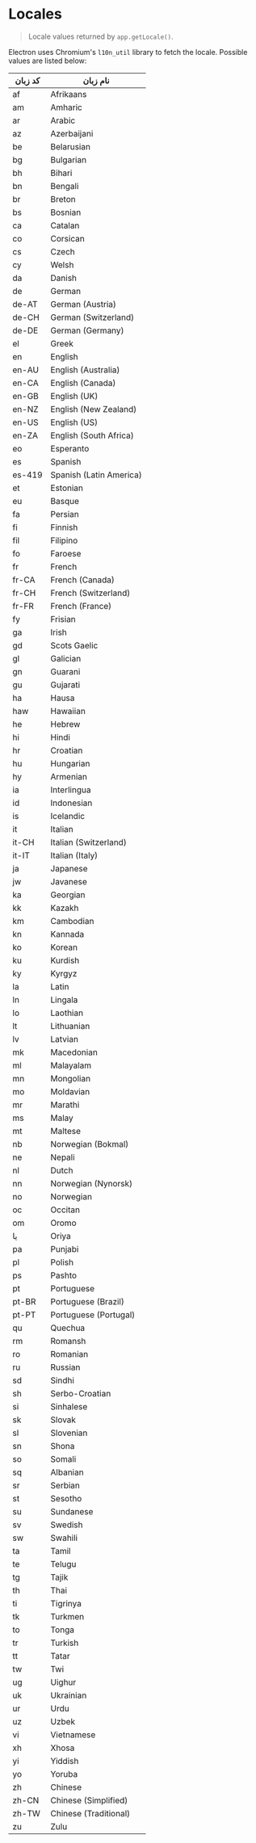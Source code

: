 # Locales

> Locale values returned by `app.getLocale()`.

Electron uses Chromium's `l10n_util` library to fetch the locale. Possible values are listed below:

| کد زبان | نام زبان                |
| ------- | ----------------------- |
| af      | Afrikaans               |
| am      | Amharic                 |
| ar      | Arabic                  |
| az      | Azerbaijani             |
| be      | Belarusian              |
| bg      | Bulgarian               |
| bh      | Bihari                  |
| bn      | Bengali                 |
| br      | Breton                  |
| bs      | Bosnian                 |
| ca      | Catalan                 |
| co      | Corsican                |
| cs      | Czech                   |
| cy      | Welsh                   |
| da      | Danish                  |
| de      | German                  |
| de-AT   | German (Austria)        |
| de-CH   | German (Switzerland)    |
| de-DE   | German (Germany)        |
| el      | Greek                   |
| en      | English                 |
| en-AU   | English (Australia)     |
| en-CA   | English (Canada)        |
| en-GB   | English (UK)            |
| en-NZ   | English (New Zealand)   |
| en-US   | English (US)            |
| en-ZA   | English (South Africa)  |
| eo      | Esperanto               |
| es      | Spanish                 |
| es-419  | Spanish (Latin America) |
| et      | Estonian                |
| eu      | Basque                  |
| fa      | Persian                 |
| fi      | Finnish                 |
| fil     | Filipino                |
| fo      | Faroese                 |
| fr      | French                  |
| fr-CA   | French (Canada)         |
| fr-CH   | French (Switzerland)    |
| fr-FR   | French (France)         |
| fy      | Frisian                 |
| ga      | Irish                   |
| gd      | Scots Gaelic            |
| gl      | Galician                |
| gn      | Guarani                 |
| gu      | Gujarati                |
| ha      | Hausa                   |
| haw     | Hawaiian                |
| he      | Hebrew                  |
| hi      | Hindi                   |
| hr      | Croatian                |
| hu      | Hungarian               |
| hy      | Armenian                |
| ia      | Interlingua             |
| id      | Indonesian              |
| is      | Icelandic               |
| it      | Italian                 |
| it-CH   | Italian (Switzerland)   |
| it-IT   | Italian (Italy)         |
| ja      | Japanese                |
| jw      | Javanese                |
| ka      | Georgian                |
| kk      | Kazakh                  |
| km      | Cambodian               |
| kn      | Kannada                 |
| ko      | Korean                  |
| ku      | Kurdish                 |
| ky      | Kyrgyz                  |
| la      | Latin                   |
| ln      | Lingala                 |
| lo      | Laothian                |
| lt      | Lithuanian              |
| lv      | Latvian                 |
| mk      | Macedonian              |
| ml      | Malayalam               |
| mn      | Mongolian               |
| mo      | Moldavian               |
| mr      | Marathi                 |
| ms      | Malay                   |
| mt      | Maltese                 |
| nb      | Norwegian (Bokmal)      |
| ne      | Nepali                  |
| nl      | Dutch                   |
| nn      | Norwegian (Nynorsk)     |
| no      | Norwegian               |
| oc      | Occitan                 |
| om      | Oromo                   |
| یا      | Oriya                   |
| pa      | Punjabi                 |
| pl      | Polish                  |
| ps      | Pashto                  |
| pt      | Portuguese              |
| pt-BR   | Portuguese (Brazil)     |
| pt-PT   | Portuguese (Portugal)   |
| qu      | Quechua                 |
| rm      | Romansh                 |
| ro      | Romanian                |
| ru      | Russian                 |
| sd      | Sindhi                  |
| sh      | Serbo-Croatian          |
| si      | Sinhalese               |
| sk      | Slovak                  |
| sl      | Slovenian               |
| sn      | Shona                   |
| so      | Somali                  |
| sq      | Albanian                |
| sr      | Serbian                 |
| st      | Sesotho                 |
| su      | Sundanese               |
| sv      | Swedish                 |
| sw      | Swahili                 |
| ta      | Tamil                   |
| te      | Telugu                  |
| tg      | Tajik                   |
| th      | Thai                    |
| ti      | Tigrinya                |
| tk      | Turkmen                 |
| to      | Tonga                   |
| tr      | Turkish                 |
| tt      | Tatar                   |
| tw      | Twi                     |
| ug      | Uighur                  |
| uk      | Ukrainian               |
| ur      | Urdu                    |
| uz      | Uzbek                   |
| vi      | Vietnamese              |
| xh      | Xhosa                   |
| yi      | Yiddish                 |
| yo      | Yoruba                  |
| zh      | Chinese                 |
| zh-CN   | Chinese (Simplified)    |
| zh-TW   | Chinese (Traditional)   |
| zu      | Zulu                    |
